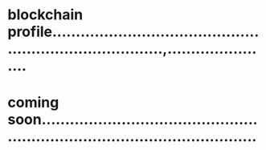 # blockchain profile.............................................................................,.......................
# coming soon...................................................................................................

